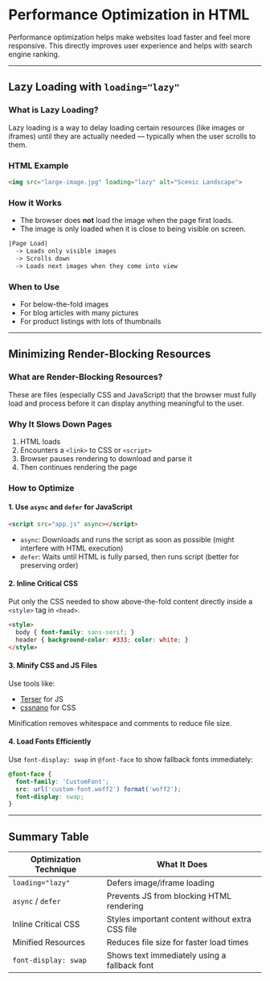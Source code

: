 # Performance Optimization in HTML

Performance optimization helps make websites load faster and feel more responsive. This directly improves user experience and helps with search engine ranking.

---

## Lazy Loading with `loading="lazy"`

### What is Lazy Loading?

Lazy loading is a way to delay loading certain resources (like images or iframes) until they are actually needed — typically when the user scrolls to them.

### HTML Example

```html
<img src="large-image.jpg" loading="lazy" alt="Scenic Landscape">
```

### How it Works

* The browser does **not** load the image when the page first loads.
* The image is only loaded when it is close to being visible on screen.

```txt
|Page Load|
  -> Loads only visible images
  -> Scrolls down
  -> Loads next images when they come into view
```

### When to Use

* For below-the-fold images
* For blog articles with many pictures
* For product listings with lots of thumbnails

---

## Minimizing Render-Blocking Resources

### What are Render-Blocking Resources?

These are files (especially CSS and JavaScript) that the browser must fully load and process before it can display anything meaningful to the user.

### Why It Slows Down Pages

1. HTML loads
2. Encounters a `<link>` to CSS or `<script>`
3. Browser pauses rendering to download and parse it
4. Then continues rendering the page

### How to Optimize

#### 1. **Use `async` and `defer` for JavaScript**

```html
<script src="app.js" async></script>
```

* `async`: Downloads and runs the script as soon as possible (might interfere with HTML execution)
* `defer`: Waits until HTML is fully parsed, then runs script (better for preserving order)

#### 2. **Inline Critical CSS**

Put only the CSS needed to show above-the-fold content directly inside a `<style>` tag in `<head>`.

```html
<style>
  body { font-family: sans-serif; }
  header { background-color: #333; color: white; }
</style>
```

#### 3. **Minify CSS and JS Files**

Use tools like:

* [Terser](https://github.com/terser/terser) for JS
* [cssnano](https://cssnano.co/) for CSS

Minification removes whitespace and comments to reduce file size.

#### 4. **Load Fonts Efficiently**

Use `font-display: swap` in `@font-face` to show fallback fonts immediately:

```css
@font-face {
  font-family: 'CustomFont';
  src: url('custom-font.woff2') format('woff2');
  font-display: swap;
}
```

---

## Summary Table

| Optimization Technique | What It Does                                    |
| ---------------------- | ----------------------------------------------- |
| `loading="lazy"`       | Defers image/iframe loading                     |
| `async` / `defer`      | Prevents JS from blocking HTML rendering        |
| Inline Critical CSS    | Styles important content without extra CSS file |
| Minified Resources     | Reduces file size for faster load times         |
| `font-display: swap`   | Shows text immediately using a fallback font    |
